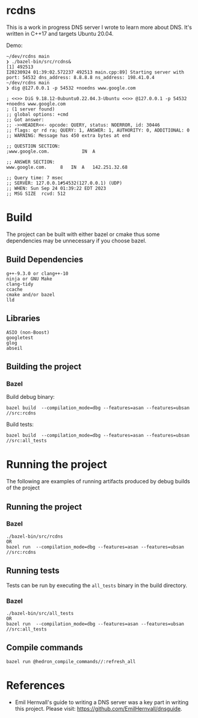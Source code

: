 # rcdns

This is a work in progress DNS server I wrote to learn more about DNS. It's
written in C++17 and targets Ubuntu 20.04.

Demo:

```
~/dev/rcdns main
❯ ./bazel-bin/src/rcdns&
[1] 492513
I20230924 01:39:02.572237 492513 main.cpp:89] Starting server with port: 54532 dns_address: 8.8.8.8 ns_address: 198.41.0.4
~/dev/rcdns main
❯ dig @127.0.0.1 -p 54532 +noedns www.google.com

; <<>> DiG 9.18.12-0ubuntu0.22.04.3-Ubuntu <<>> @127.0.0.1 -p 54532 +noedns www.google.com
; (1 server found)
;; global options: +cmd
;; Got answer:
;; ->>HEADER<<- opcode: QUERY, status: NOERROR, id: 30446
;; flags: qr rd ra; QUERY: 1, ANSWER: 1, AUTHORITY: 0, ADDITIONAL: 0
;; WARNING: Message has 450 extra bytes at end

;; QUESTION SECTION:
;www.google.com.			IN	A

;; ANSWER SECTION:
www.google.com.		8	IN	A	142.251.32.68

;; Query time: 7 msec
;; SERVER: 127.0.0.1#54532(127.0.0.1) (UDP)
;; WHEN: Sun Sep 24 01:39:22 EDT 2023
;; MSG SIZE  rcvd: 512

```

# Build

The project can be built with either bazel or cmake thus some dependencies may
be unnecessary if you choose bazel.

## Build Dependencies

```
g++-9.3.0 or clang++-10
ninja or GNU Make
clang-tidy
ccache
cmake and/or bazel
lld
```

## Libraries

```
ASIO (non-Boost)
googletest
glog
abseil
```

## Building the project

<!-- ### CMake

There is a convenience Makefile (rcdns/Makefile) provided to build the project.
The targets `debug` and `debugger` for the Makefile produce builds for
debugging and for gdb respectively. If you don't want to or can't use the
Makefile, the following commands should create a debug build of the project for
you.

```
mkdir build_debug
cd build_debug
cmake -G Ninja -DABSL_PROPAGATE_CXX_STD=ON -DBUILD_TESTING=OFF -DCMAKE_BUILD_TYPE=Debug ..
ninja
```

Project build types:
- `debug`: Compiles with Address, Leak and Undefined Behavior sanitizers
- `debugger`: For use with debugging via gdb. Includes sanitizers used in
  `debug` except for Leak sanitizer as it's not compatible

Clang-tidy is run on each build using the configuration provided in
.clang-tidy. -->

### Bazel

Build debug binary:

```
bazel build  --compilation_mode=dbg --features=asan --features=ubsan //src:rcdns
```

Build tests:

```
bazel build  --compilation_mode=dbg --features=asan --features=ubsan //src:all_tests
```

# Running the project

The following are examples of running artifacts produced by debug builds of the
project

## Running the project

<!-- ### Cmake
```
./build_debug/rcdns
``` -->

### Bazel

```
./bazel-bin/src/rcdns
OR
bazel run  --compilation_mode=dbg --features=asan --features=ubsan //src:rcdns
```

## Running tests

Tests can be run by executing the `all_tests` binary in the build directory.

<!-- ### CMake
```
./build_debug/all_tests
``` -->

### Bazel

```
./bazel-bin/src/all_tests
OR
bazel run  --compilation_mode=dbg --features=asan --features=ubsan //src:all_tests
```

## Compile commands

`bazel run @hedron_compile_commands//:refresh_all`

# References

- Emil Hernvall's guide to writing a DNS server was a key part in writing this project. Please visit: https://github.com/EmilHernvall/dnsguide.
